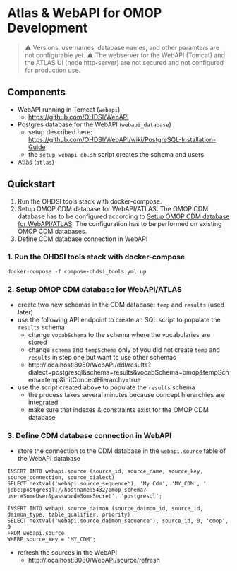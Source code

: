 # Atlas & WebAPI for OMOP Development

> ⚠️ Versions, usernames, database names, and other paramters are not configurable yet.
> ⚠️ The webserver for the WebAPI (Tomcat) and the ATLAS UI (node http-server) are not secured and not configured for production use.

## Components

- WebAPI running in Tomcat (`webapi`)
    - https://github.com/OHDSI/WebAPI
- Postgres database for the WebAPI (`webapi_database`)
    - setup described here: https://github.com/OHDSI/WebAPI/wiki/PostgreSQL-Installation-Guide
    - the `setup_webapi_db.sh` script creates the schema and users
- Atlas (`atlas`)

## Quickstart

1. Run the OHDSI tools stack with docker-compose.
2. Setup OMOP CDM database for WebAPI/ATLAS: The OMOP CDM database has to be configured according to [Setup OMOP CDM database for WebAPI/ATLAS](##-setup-omop-cdm-database-for-webapiatlas). The configuration has to be performed on existing OMOP CDM databases.
3. Define CDM database connection in WebAPI

### 1. Run the OHDSI tools stack with docker-compose

```
docker-compose -f compose-ohdsi_tools.yml up
```

### 2. Setup OMOP CDM database for WebAPI/ATLAS

- create two new schemas in the CDM database: `temp` and `results` (used later)
- use the following API endpoint to create an SQL script to populate the `results` schema
	- change `vocabSchema` to the schema where the vocabularies are stored
	- change `schema` and `tempSchema` only of you did not create `temp` and `results` in step one but want to use other schemas	
	- http://localhost:8080/WebAPI/ddl/results?dialect=postgresql&schema=results&vocabSchema=omop&tempSchema=temp&initConceptHierarchy=true
- use the script created above to populate the `results` schema
	- the process takes several minutes because concept hierarchies are integrated
	- make sure that indexes & constraints exist for the OMOP CDM database


### 3. Define CDM database connection in WebAPI

- store the connection to the CDM database in the `webapi.source` table of the WebAPI database
```
INSERT INTO webapi.source (source_id, source_name, source_key, source_connection, source_dialect) 
SELECT nextval('webapi.source_sequence'), 'My Cdm', 'MY_CDM', ' jdbc:postgresql://hostname:5432/omop_schema?user=SomeUser&password=SomeSecret', 'postgresql';

INSERT INTO webapi.source_daimon (source_daimon_id, source_id, daimon_type, table_qualifier, priority) 
SELECT nextval('webapi.source_daimon_sequence'), source_id, 0, 'omop', 0
FROM webapi.source
WHERE source_key = 'MY_CDM';
```

- refresh the sources in the WebAPI
	- http://localhost:8080/WebAPI/source/refresh
